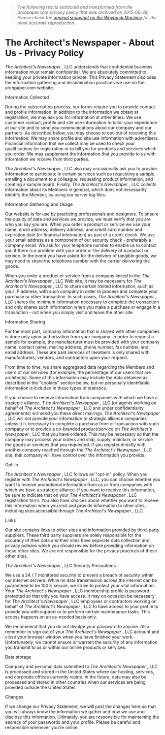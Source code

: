 > *The following text is extracted and transformed from the archpaper.com privacy policy that was archived on 2015-06-29. Please check the [original snapshot on the Wayback Machine](https://web.archive.org/web/20150629020524id_/http%3A//archpaper.com/about/privacy) for the most accurate reproduction.*

# The Architect's Newspaper - About Us - Privacy Policy

_The Architect's Newspaper_ , LLC understands that confidential business information must remain confidential. We are absolutely committed to keeping your private information private. This Privacy Statement discloses the information gathering and dissemination practices we use on the archpaper.com website.

Information Collected

During the subscription process, our forms require you to provide contact and profile information. In addition to the information we obtain at registration, we may ask you for information at other times. We use customer contact, profile and site use information to tailor your experience at our site and to send you communications about our company and our partners. As described below, you may choose to opt-out of receiving this information. We may share profile and site use information with advertisers. Financial information that we collect may be used to check your qualifications for registration or to bill you for products and services which you order. We may supplement the information that you provide to us with information we receive from third parties.

_The Architect's Newspaper_ , LLC also may occasionally ask you to provide information to participate in certain services such as requesting a sample, emailing a document to a colleague, requesting product information, and creating a sample board. Finally, _The Architect's Newspaper_ , LLC collects information about its Members in general, which does not necessarily identify the Member, by using our server log files.

Information Gathering and Usage

Our website is for use by practicing professionals and designers. To ensure the quality of data and services we provide, we must verify that you are who you say you are. When you order a product or service we use your name, email address, delivery address, and credit card number and expiration date (or financial information) as part of a credit check. We use your email address as a component of our security check - preferably a company email. We ask for your telephone number to enable us to contact you if there is a problem with your order or the delivery of a product or service. In the event you have asked for the delivery of tangible goods, we may need to share the telephone number with the carrier delivering the goods.

When you order a product or service from a company linked to the _The Architect's Newspaper_ , LLC Web site, it may be necessary for _The Architect's Newspaper_ , LLC to share certain limited information, such as your IP address, with such company in order to process and complete your purchase or other transaction. In such cases, _The Architect's Newspaper_ , LLC shares the minimum information necessary to complete the transaction and only shares such information when you make a purchase or engage in a transaction - not when you simply visit and leave the other site.

Information Sharing

For the most part, company information that is shared with other companies is done only upon authorization from your company. In order to request a sample for example, the manufacturer must be provided with your company name, contact name, mailing address, phone number, fax number, and email address. These are paid services of members is only shared with manufacturers, vendors, and contractors upon your request.

From time to time, we share aggregated data regarding the Members and users of our services (for example, the percentage of our users that are architects). Some of this information may include the data obtained as described in the "cookies" section below, but no personally identifiable information is included in these types of statistics.

If you choose to receive information from companies with which we have a strategic alliance, T _he Architect's Newspaper_ , LLC (or agents working on behalf of _The Architect's Newspaper_ , LLC and under confidentiality agreements) will send you these direct mailings. _The Architect's Newspaper_ , LLC will not provide your information to strategic alliance companies unless it is necessary to complete a purchase from or transaction with such company or to provide a co-branded product/service on _The Architect's Newspaper_ , LLC that you have ordered. This may be necessary so that the company may process your orders and ship, supply, maintain, or service the goods or services that you requested. If you register directly with another company reached through the _The Architect's Newspaper_ , LLC site, that company will have control over the information you provide.

Opt-In

_The Architect's Newspaper_ , LLC follows an "opt-in" policy. When you register with _The Architect's Newspaper_ , LLC, you can choose whether you want to receive promotional information from us or from companies with which we have a strategic alliance. If you want to receive this information, be sure to indicate that on your _The Architect's Newspaper_ , LLC registration form. You also have choices about whether you want to receive this information when you visit and provide information to other sites, including sites accessible through _The Architect's Newspaper_ , LLC.

Links

Our site contains links to other sites and information provided by third-party suppliers. These third party suppliers are solely responsible for the accuracy of their data and their sites have separate data collection and privacy policies which you should review before providing information on these other sites. We are not responsible for the privacy practices of these other sites.

_The Architect's Newspaper_ , LLC Security Precautions

We use a 24 / 7 monitored security to prevent a breach of security within our internet servers. While no data transmission across the internet can be guaranteed to be 100% secure, we strive to protect your vital information. Your _The Architect's Newspaper_ , LLC membership profile is password protected so that only you have access. It may on occasion be necessary for _The Architect's Newspaper_ , LLC employees or contractors working on behalf of _The Architect's Newspaper_ , LLC to have access to your profile to provide you with support or to perform certain maintenance tasks. This access happens on an as-needed basis only.

We recommend that you do not divulge your password to anyone. Also remember to sign out of your _The Architect's Newspaper_ , LLC account and close your browser window when you have finished your work. Unfortunately, we cannot ensure or warrant the security of any information you transmit to us or within our online products or services.

Data storage

Company and personal data submitted to _The Architect's Newspaper_ , LLC is processed and stored in the United States where our hosting, services, and corporate offices currently reside. In the future, data may also be processed and stored in other countries when our services are being provided outside the United States.

Changes

If we change our Privacy Statement, we will post the changes here so that you will always know the information we gather and how we use and disclose this information. Ultimately, you are responsible for maintaining the secrecy of your passwords and your profile. Please be careful and responsible whenever you're online.
